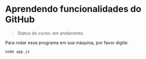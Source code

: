 # Aprendendo funcionalidades do GitHub
> Status do curso: em andamento.

Para rodar esse programa em sua máquina, por favor digite:
```
node app.js
```
